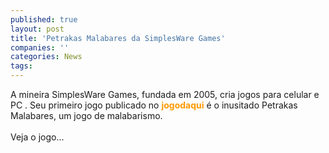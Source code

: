```yaml
---
published: true
layout: post
title: 'Petrakas Malabares da SimplesWare Games'
companies: ''
categories: News
tags: 
---
```

A mineira SimplesWare Games, fundada em 2005, cria jogos para celular
 e PC
. Seu primeiro jogo publicado no <span style="font-weight: bold; color: rgb(255, 153, 0);">jogodaqui</span> &eacute; o inusitado Petrakas Malabares, um jogo de malabarismo.<br /><br />Veja o jogo...

